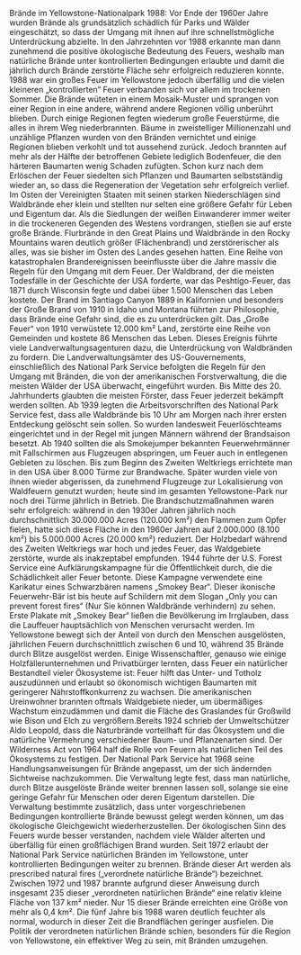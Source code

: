 Brände im Yellowstone-Nationalpark 1988: Vor Ende der 1960er Jahre wurden Brände als grundsätzlich schädlich für Parks und Wälder eingeschätzt, so dass der Umgang mit ihnen auf ihre schnellstmögliche Unterdrückung abzielte. In den Jahrzehnten vor 1988 erkannte man dann zunehmend die positive ökologische Bedeutung des Feuers, weshalb man natürliche Brände unter kontrollierten Bedingungen erlaubte und damit die jährlich durch Brände zerstörte Fläche sehr erfolgreich reduzieren konnte. 1988 war ein großes Feuer im Yellowstone jedoch überfällig und die vielen kleineren „kontrollierten“ Feuer verbanden sich vor allem im trockenen Sommer. Die Brände wüteten in einem Mosaik-Muster und sprangen von einer Region in eine andere, während andere Regionen völlig unberührt blieben. Durch einige Regionen fegten wiederum große Feuerstürme, die alles in ihrem Weg niederbrannten. Bäume in zweistelliger Millionenzahl und unzählige Pflanzen wurden von den Bränden vernichtet und einige Regionen blieben verkohlt und tot aussehend zurück. Jedoch brannten auf mehr als der Hälfte der betroffenen Gebiete lediglich Bodenfeuer, die den härteren Baumarten wenig Schaden zufügten. Schon kurz nach dem Erlöschen der Feuer siedelten sich Pflanzen und Baumarten selbstständig wieder an, so dass die Regeneration der Vegetation sehr erfolgreich verlief. Im Osten der Vereinigten Staaten mit seinen starken Niederschlägen sind Waldbrände eher klein und stellten nur selten eine größere Gefahr für Leben und Eigentum dar. Als die Siedlungen der weißen Einwanderer immer weiter in die trockeneren Gegenden des Westens vordrangen, stießen sie auf erste große Brände. Flurbrände in den Great Plains und Waldbrände in den Rocky Mountains waren deutlich größer (Flächenbrand) und zerstörerischer als alles, was sie bisher im Osten des Landes gesehen hatten. Eine Reihe von katastrophalen Brandereignissen beeinflusste über die Jahre massiv die Regeln für den Umgang mit dem Feuer. Der Waldbrand, der die meisten Todesfälle in der Geschichte der USA forderte, war das Peshtigo-Feuer, das 1871 durch Wisconsin fegte und dabei über 1.500 Menschen das Leben kostete. Der Brand im Santiago Canyon 1889 in Kalifornien und besonders der Große Brand von 1910 in Idaho und Montana führten zur Philosophie, dass Brände eine Gefahr sind, die es zu unterdrücken gilt. Das „Große Feuer“ von 1910 verwüstete 12.000 km² Land, zerstörte eine Reihe von Gemeinden und kostete 86 Menschen das Leben. Dieses Ereignis führte viele Landverwaltungsagenturen dazu, die Unterdrückung von Waldbränden zu fordern. Die Landverwaltungsämter des US-Gouvernements, einschließlich des National Park Service befolgten die Regeln für den Umgang mit Bränden, die von der amerikanischen Forstverwaltung, die die meisten Wälder der USA überwacht, eingeführt wurden. Bis Mitte des 20. Jahrhunderts glaubten die meisten Förster, dass Feuer jederzeit bekämpft werden sollten. Ab 1939 legten die Arbeitsvorschriften des National Park Service fest, dass alle Waldbrände bis 10 Uhr am Morgen nach ihrer ersten Entdeckung gelöscht sein sollen. So wurden landesweit Feuerlöschteams eingerichtet und in der Regel mit jungen Männern während der Brandsaison besetzt. Ab 1940 sollten die als Smokejumper bekannten Feuerwehrmänner mit Fallschirmen aus Flugzeugen abspringen, um Feuer auch in entlegenen Gebieten zu löschen. Bis zum Beginn des Zweiten Weltkriegs errichtete man in den USA über 8.000 Türme zur Brandwache. Später wurden viele von ihnen wieder abgerissen, da zunehmend Flugzeuge zur Lokalisierung von Waldfeuern genutzt wurden; heute sind im gesamten Yellowstone-Park nur noch drei Türme jährlich in Betrieb. Die Brandschutzmaßnahmen waren sehr erfolgreich: während in den 1930er Jahren jährlich noch durchschnittlich 30.000.000 Acres (120.000 km²) den Flammen zum Opfer fielen, hatte sich diese Fläche in den 1960er Jahren auf 2.000.000 (8.100 km²) bis 5.000.000 Acres (20.000 km²) reduziert. Der Holzbedarf während des Zweiten Weltkriegs war hoch und jedes Feuer, das Waldgebiete zerstörte, wurde als inakzeptabel empfunden. 1944 führte der U.S. Forest Service eine Aufklärungskampagne für die Öffentlichkeit durch, die die Schädlichkeit aller Feuer betonte. Diese Kampagne verwendete eine Karikatur eines Schwarzbären namens „Smokey Bear“. Dieser ikonische Feuerwehr-Bär ist bis heute auf Schildern mit dem Slogan „Only you can prevent forest fires“ (Nur Sie können Waldbrände verhindern) zu sehen. Erste Plakate mit „Smokey Bear“ ließen die Bevölkerung im Irrglauben, dass die Lauffeuer hauptsächlich von Menschen verursacht werden. Im Yellowstone bewegt sich der Anteil von durch den Menschen ausgelösten, jährlichen Feuern durchschnittlich zwischen 6 und 10, während 35 Brände durch Blitze ausgelöst werden. Einige Wissenschaftler, genauso wie einige Holzfällerunternehmen und Privatbürger lernten, dass Feuer ein natürlicher Bestandteil vieler Ökosysteme ist: Feuer hilft das Unter- und Totholz auszudünnen und erlaubt so ökonomisch wichtigen Baumarten mit geringerer Nährstoffkonkurrenz zu wachsen. Die amerikanischen Ureinwohner brannten oftmals Waldgebiete nieder, um übermäßiges Wachstum einzudämmen und damit die Fläche des Graslandes für Großwild wie Bison und Elch zu vergrößern.Bereits 1924 schrieb der Umweltschützer Aldo Leopold, dass die Naturbrände vorteilhaft für das Ökosystem und die natürliche Vermehrung verschiedener Baum- und Pflanzenarten sind. Der Wilderness Act von 1964 half die Rolle von Feuern als natürlichen Teil des Ökosystems zu festigen. Der National Park Service hat 1968 seine Handlungsanweisungen für Brände angepasst, um der sich ändernden Sichtweise nachzukommen. Die Verwaltung legte fest, dass man natürliche, durch Blitze ausgelöste Brände weiter brennen lassen soll, solange sie eine geringe Gefahr für Menschen oder deren Eigentum darstellen. Die Verwaltung bestimmte zusätzlich, dass unter vorgeschriebenen Bedingungen kontrollierte Brände bewusst gelegt werden können, um das ökologische Gleichgewicht wiederherzustellen. Der ökologischen Sinn des Feuers wurde besser verstanden, nachdem viele Wälder alterten und überfällig für einen großflächigen Brand wurden. Seit 1972 erlaubt der National Park Service natürlichen Bränden im Yellowstone, unter kontrollierten Bedingungen weiter zu brennen. Brände dieser Art werden als prescribed natural fires („verordnete natürliche Brände“) bezeichnet. Zwischen 1972 und 1987 brannte aufgrund dieser Anweisung durch insgesamt 235 dieser „verordneten natürlichen Brände“ eine relativ kleine Fläche von 137 km² nieder. Nur 15 dieser Brände erreichten eine Größe von mehr als 0,4 km². Die fünf Jahre bis 1988 waren deutlich feuchter als normal, wodurch in dieser Zeit die Brandflächen geringer ausfielen. Die Politik der verordneten natürlichen Brände schien, besonders für die Region von Yellowstone, ein effektiver Weg zu sein, mit Bränden umzugehen.
